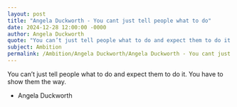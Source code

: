 ```yaml
---
layout: post
title: "Angela Duckworth - You cant just tell people what to do"
date: 2024-12-28 12:00:00 -0000
author: Angela Duckworth
quote: "You can’t just tell people what to do and expect them to do it. You have to show them the way."
subject: Ambition
permalink: /Ambition/Angela Duckworth/Angela Duckworth - You cant just tell people what to do
---
```


You can’t just tell people what to do and expect them to do it. You have to show them the way.

- Angela Duckworth
